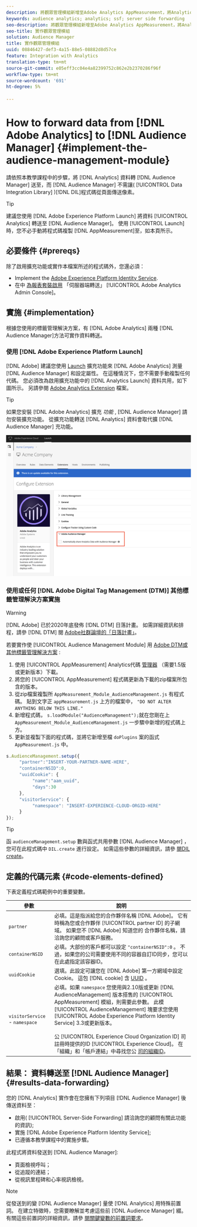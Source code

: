 ```yaml
---
description: 將觀眾管理模組新增至Adobe Analytics AppMeasurement，將Analytics資料轉送至Audience Manager，而不是讓Audience Manager資料整合庫(DIL)程式碼從頁面傳送像素。
keywords: audience analytics; analytics; ssf; server side forwarding
seo-description: 將觀眾管理模組新增至Adobe Analytics AppMeasurement，將Analytics資料轉送至Audience Manager，而不是讓Audience Manager資料整合庫(DIL)程式碼從頁面傳送像素。
seo-title: 實作觀眾管理模組
solution: Audience Manager
title: 實作觀眾管理模組
uuid: 08846427-def3-4a15-88e5-08882d8d57ce
feature: Integration with Analytics
translation-type: tm+mt
source-git-commit: e05eff3cc04e4a82399752c862e2b2370286f96f
workflow-type: tm+mt
source-wordcount: '691'
ht-degree: 5%

---
```



# How to forward data from [!DNL Adobe Analytics] to [!DNL Audience Manager] {#implement-the-audience-management-module}

請依照本教學課程中的步驟，將 [!DNL Analytics] 資料轉 [!DNL Audience Manager] 送至，而 [!DNL Audience Manager] 不需讓( [!UICONTROL Data Integration Library] )[!DNL DIL]程式碼從頁面傳送像素。

>[!TIP]
>
>建議您使用 [!DNL Adobe Experience Platform Launch] 將資料 [!UICONTROL Analytics] 轉送至 [!DNL Audience Manager]。 使用 [!UICONTROL Launch]時，您不必手動將程式碼複製 [!DNL AppMeasurement]至，如本頁所示。

## 必要條件 {#prereqs}

除了啟用擴充功能或實作本檔案所述的程式碼外，您還必須：

* Implement the [Adobe Experience Platform Identity Service](https://docs.adobe.com/content/help/zh-Hant/id-service/using/home.translate.html).
* 在中 [為報表套裝啟用](https://docs.adobe.com/help/en/analytics/admin/admin-tools/server-side-forwarding/ssf.html) 「伺服器端轉送」 [!UICONTROL Adobe Analytics Admin Console]。

## 實施 {#implementation}

根據您使用的標籤管理解決方案，有 [!DNL Adobe Analytics] 兩種 [!DNL Audience Manager]方法可實作資料轉送。

### 使用 [!DNL Adobe Experience Platform Launch]

[!DNL Adobe] 建議您使用 [Launch](https://docs.adobe.com/content/help/en/launch/using/overview.html) 擴充功能來 [!DNL Adobe Analytics] 測量 [!DNL Audience Manager] 和設定屬性。 在這種情況下，您不需要手動複製任何代碼。 您必須改為啟用擴充功能中的 [!DNL Analytics Launch] 資料共用，如下圖所示。 另請參閱 [Adobe Analytics Extension](https://docs.adobe.com/content/help/en/launch/using/extensions-ref/adobe-extension/analytics-extension/overview.html#adobe-audience-manager) 檔案。

>[!TIP]
>
>如果您安裝 [!DNL Adobe Analytics] 擴充 *功能* , [!DNL Audience Manager] 請勿安裝擴充功能。 從擴充功能轉送 [!DNL Analytics] 資料會取代擴 [!DNL Audience Manager] 充功能。

![如何啟用從Adobe Analytics擴充功能到Audience Manager的資料共用](/help/using/integration/assets/analytics-to-aam.png)

### 使用或任何 [!DNL Adobe Digital Tag Management (DTM)] 其他標籤管理解決方案實施

>[!WARNING]
>
>[!DNL Adobe] 已於2020年底發佈 [!DNL DTM] 日落計畫。 如需詳細資訊和排程，請參 [!DNL DTM] 閱 [Adobe社群論壇的「日落計畫」](https://forums.adobe.com/community/experience-cloud/platform/launch/blog/2018/10/05/dtm-plans-for-a-sunset)。

若要實作使 [!UICONTROL Audience Management Module] 用 [Adobe DTM或其他標籤管理解決方案](https://docs.adobe.com/content/help/zh-Hant/dtm/using/dtm-home.html) :

1. 使用 [!UICONTROL AppMeasurement] Analytics代碼 [管理器](https://docs.adobe.com/content/help/zh-Hant/analytics/admin/admin-tools/code-manager-admin.translate.html) （需要1.5版或更新版本）下載。
1. 將您的 [!UICONTROL AppMeasurement] 程式碼更新為下載的zip檔案所包含的版本。
1. 從zip檔案複製所 `AppMeasurement_Module_AudienceManagement.js` 有程式碼。 貼到文字正 `appMeasurement.js` 上方的檔案中， `"DO NOT ALTER ANYTHING BELOW THIS LINE."`
1. 新增程式碼， `s.loadModule("AudienceManagement");`就在您剛在上 `AppMeasurement_Module_AudienceManagement.js` 一步驟中新增的程式碼上方。
1. 更新並複製下面的程式碼，並將它新增至檔 `doPlugins` 案的函式 `AppMeasurement.js` 中。

```js
s.AudienceManagement.setup({ 
     "partner":"INSERT-YOUR-PARTNER-NAME-HERE", 
     "containerNSID":0, 
     "uuidCookie": { 
          "name":"aam_uuid", 
          "days":30
     },
     "visitorService": {
          "namespace": "INSERT-EXPERIENCE-CLOUD-ORGID-HERE" 
     } 
});
```

>[!TIP]
>
>函 `audienceManagement.setup` 數與函式共用參數 [!DNL Audience Manager] ，您可在此程式碼中 `DIL.create` 進行設定。 如需這些參數的詳細資訊，請參 [閱DIL create](../../dil/dil-class-overview/dil-create.md#dil-create)。

## 定義的代碼元素 {#code-elements-defined}

下表定義程式碼範例中的重要變數。

| 參數 | 說明 |
|--- |--- |
| `partner` | 必填。這是指派給您的合作夥伴名稱 [!DNL Adobe]。 它有時稱為您或合作夥伴 [!UICONTROL partner ID] 的子網域。  如果您不 [!DNL Adobe] 知道您的 [](https://helpx.adobe.com/tw/marketing-cloud/contact-support.html) 合作夥伴名稱，請洽詢您的顧問或客戶服務。 |
| `containerNSID` | 必填。大部份的客戶都可以設定 `"containerNSID":0` 。 不過，如果您的公司需要使用不同的容器自訂ID同步，您可以在此處指定該容器ID。 |
| `uuidCookie` | 選填。此設定可讓您在 [!DNL Adobe] 第一方網域中設定Cookie。 這包 [!DNL cookie] 含 [UUID](../../reference/ids-in-aam.md) 。 |
| `visitorService` - `namespace` | 必填。如果 `namespace` 您使用與2.10版或更新 [!DNL AudienceManagement] 版本搭售的 [!UICONTROL AppMeasurement] 模組，則需要此參數。 此模 [!UICONTROL AudienceManagement] 塊要求您使用 [!UICONTROL Adobe Experience Platform Identity Service] 3.3或更新版本。 <br><br>公 [!UICONTROL Experience Cloud Organization ID] 司註冊時提供的ID [!UICONTROL Experience Cloud]。 在「組織」和「帳戶連結」中尋找您公 [司的組織ID](https://docs.adobe.com/content/help/en/core-services/interface/manage-users-and-products/organizations.html)。 |

## 結果： 資料轉送至 [!DNL Audience Manager] {#results-data-forwarding}

您的 [!DNL Analytics] 實作會在您擁有下列項目 [!DNL Audience Manager] 後傳送資料至：

* 啟用( [!UICONTROL Server-Side Forwarding] 請洽詢您的顧問有關此功能的資訊);
* 實施 [!DNL Adobe Experience Platform Identity Service];
* 已遵循本教學課程中的實施步驟。

此程式將資料發送到 [!DNL Audience Manager]:

* 頁面檢視呼叫；
* 從追蹤的連結；
* 從視訊里程碑和心率視訊檢視。

>[!NOTE]
>
>從發送到的變 [!DNL Audience Manager] 量使 [!DNL Analytics] 用特殊前置詞。 在建立特徵時，您需要瞭解並考慮這些前 [!DNL Audience Manager] 綴。 有關這些前置詞的詳細資訊，請參 [閱關鍵變數的前置詞要求](../../features/traits/trait-variable-prefixes.md)。
